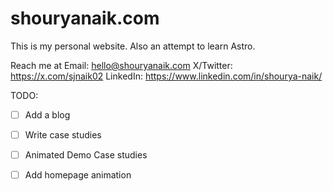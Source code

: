# shouryanaik.com

This is my personal website. Also an attempt to learn Astro.

Reach me at
Email: hello@shouryanaik.com
X/Twitter: https://x.com/sjnaik02
LinkedIn: https://www.linkedin.com/in/shourya-naik/

TODO:

- [ ] Add a blog
- [ ] Write case studies
- [ ] Animated Demo Case studies

- [ ] Add homepage animation
